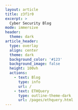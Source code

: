 ```yaml
---
layout: article
title: z3f1r0
excerpt: >
  Cyber Security Blog
mode: immersive
header:
  theme: dark
article_header:
  type: overlay
  align: center
  theme: dark
  background_color: '#123'
  background_image: false
  height: 100vh
  actions:
    - text: Blog
      type: info
      url: /
    - text: ETHQuery
      type: outline-theme-dark
      url: /pages/ethquery.html
---
```

